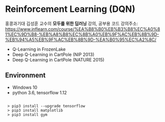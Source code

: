 
Reinforcement Learning (DQN)
=====
홍콩과기대 김성훈 교수의 **모두를 위한 딥러닝** 강의, 공부용 코드
강의주소: https://www.inflearn.com/course/%EA%B8%B0%EB%B3%B8%EC%A0%81%EC%9D%B8-%EB%A8%B8%EC%8B%A0%EB%9F%AC%EB%8B%9D-%EB%94%A5%EB%9F%AC%EB%8B%9D-%EA%B0%95%EC%A2%8C/ 

- Q-Learning in FrozenLake
- Deep Q-Learning in CartPole (NIP 2013)
- Deep Q-Learning in CartPole (NATURE 2015)


## Environment
- Windows 10
- python 3.6, tensorflow 1.12
<pre><code>
 > pip3 install --upgrade tensorflow
 > pip3 install matplotlib
 > pip3 install gym
 </code></pre>
